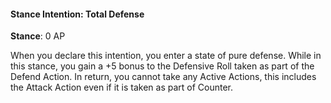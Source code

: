 #### Stance Intention: Total Defense
**Stance**: 0 AP

When you declare this intention, you enter a state of pure defense. While in this stance, you gain a +5 bonus to the Defensive Roll taken as part of the Defend Action. In return, you cannot take any Active Actions, this includes the Attack Action even if it is taken as part of Counter.